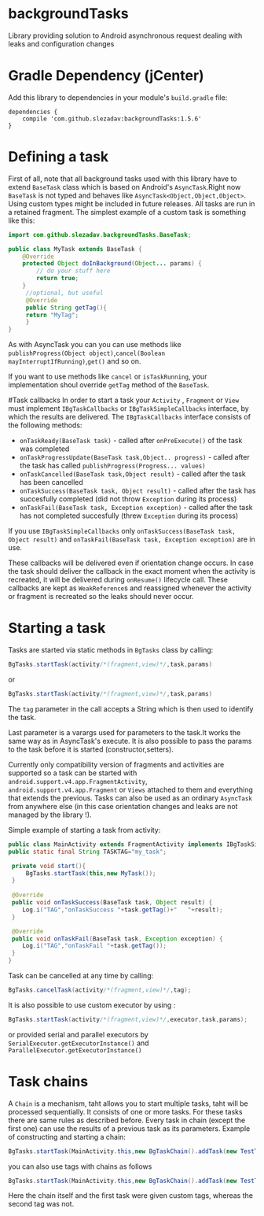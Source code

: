 # backgroundTasks
Library providing solution to Android asynchronous request dealing with leaks and configuration changes

# Gradle Dependency (jCenter)

Add this library to dependencies in your module's `build.gradle` file:

```Gradle
dependencies {
    compile 'com.github.slezadav:backgroundTasks:1.5.6'
}
```

# Defining a task
First of all, note that all background tasks used with this library have to extend `BaseTask` class which is based on Android's `AsyncTask`.Right now `BaseTask` is not typed and behaves like `AsyncTask<Object,Object,Object>`. Using custom types might be included in future releases. All tasks are run in a retained fragment. 
The simplest example of a custom task is something like this:

```java
import com.github.slezadav.backgroundTasks.BaseTask;

public class MyTask extends BaseTask {
    @Override
    protected Object doInBackground(Object... params) {
        // do your stuff here
        return true;
    }
     //optional, but useful
     @Override
     public String getTag(){
     return "MyTag";
     }
}
```
As with AsyncTask you can you can use methods like `publishProgress(Object object)`,`cancel(Boolean mayInterruptIfRunning)`,`get()` and so on.

If you want to use methods like `cancel` or `isTaskRunning`, your implementation shoul override `getTag` method of the `BaseTask`.

#Task callbacks
In order to start a task your `Activity` , `Fragment` or `View` must implement `IBgTaskCallbacks` or `IBgTaskSimpleCallbacks` interface, by which the results are delivered. The `IBgTaskCallbacks` interface consists of the following methods:

* `onTaskReady(BaseTask task)` - called after `onPreExecute()` of the task was completed
* `onTaskProgressUpdate(BaseTask task,Object.. progress)` - called after the task has called `publishProgress(Progress... values)`
* `onTaskCancelled(BaseTask task,Object result)` - called after the task has been cancelled 
* `onTaskSuccess(BaseTask task, Object result)` - called after the task has succesfully completed (did not throw `Exception` during its process)
* `onTaskFail(BaseTask task, Exception exception)` - called after the task has not completed succesfully (threw `Exception` during its process)

If you use `IBgTaskSimpleCallbacks` only `onTaskSuccess(BaseTask task, Object result)` and `onTaskFail(BaseTask task, Exception exception)` are in use.

These callbacks will be delivered even if orientation change occurs. In case the task should deliver the callback in the exact moment when the activity is recreated, it will be delivered during `onResume()` lifecycle call.
These callbacks are kept as `WeakReference`s and reassigned whenever the activity or fragment is recreated so the leaks should never occur.

# Starting a task

Tasks are started via static methods in `BgTasks` class by calling:

```java
BgTasks.startTask(activity/*(fragment,view)*/,task,params)
```
or

```java
BgTasks.startTask(activity/*(fragment,view)*/,task,params)
```
The `tag` parameter in the call accepts a String which is then used to identify the task.

Last parameter is a varargs used for parameters to the task.It works the same way as in AsyncTask's execute. It is also possible to pass the params to the task before it is started (constructor,setters).

Currently only compatibility version of fragments and activities are supported so a task can be started with `android.support.v4.app.FragmentActivity`, `android.support.v4.app.Fragment` or `Views` attached to them and everything that extends the previous.
Tasks can also be used as an ordinary `AsyncTask` from anywhere else (in this case orientation changes and leaks are not managed by the library !).

Simple example of starting a task from activity:
```java
public class MainActivity extends FragmentActivity implements IBgTaskSimpleCallbacks {
public static final String TASKTAG="my_task";

 private void start(){
     BgTasks.startTask(this,new MyTask());
 }
 
 @Override
 public void onTaskSuccess(BaseTask task, Object result) {
    Log.i("TAG","onTaskSuccess "+task.getTag()+"   "+result);
 }

 @Override
 public void onTaskFail(BaseTask task, Exception exception) {
    Log.i("TAG","onTaskFail "+task.getTag());
 }
}
```

Task can be cancelled at any time by calling:
```java
BgTasks.cancelTask(activity/*(fragment,view)*/,tag);
```

It is also possible to use custom executor by using :
```java
BgTasks.startTask(activity/*(fragment,view)*/,executor,task,params);
```

or provided serial and parallel executors by `SerialExecutor.getExecutorInstance()` and `ParallelExecutor.getExecutorInstance()`

# Task chains
A `Chain` is a mechanism, taht allows you to start multiple tasks, taht will be processed sequentially. It consists of one or more tasks. For these tasks there are same rules as described before. Every task in chain (except the first one) can use the results of a previous task as its parameters.
Example of constructing and starting a chain:
```java
BgTasks.startTask(MainActivity.this,new BgTaskChain().addTask(new TestTask()).addTask(new TestTask()));
```
you can also use tags with chains as follows

```java
BgTasks.startTask(MainActivity.this,new BgTaskChain().addTask(new TestTask().withTag(TASKTAG)).addTask(new TestTask()).withTag(CHAINTAG));
```
Here the chain itself and the first task were given custom tags, whereas the second tag was not.

